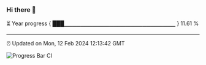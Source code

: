 ### Hi there 👋

⏳ Year progress { ███▁▁▁▁▁▁▁▁▁▁▁▁▁▁▁▁▁▁▁▁▁▁▁▁▁▁▁ } 11.61 %

---

⏰ Updated on Mon, 12 Feb 2024 12:13:42 GMT

![Progress Bar CI](https://github.com/Shyam-Makwana/GitHub-Actions-Demo/workflows/Progress%20Bar%20CI/badge.svg)
